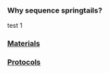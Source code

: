 ### Why sequence springtails? 
test 1
### [Materials](https://docs.google.com/spreadsheets/d/1JDUi6u-Q9zlx3uk2XESR0rLhJni3TZ32g9bYmvwadkU/edit?usp=sharing)
### [Protocols](https://docs.google.com/document/d/1-IAqdoOBckcC2cETDoW96KVJZo19VDv3pWvpuIpeYq4/edit?usp=sharing)

